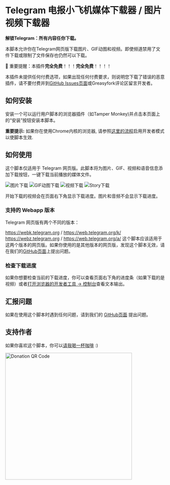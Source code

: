 # Telegram 电报小飞机媒体下载器 / 图片视频下载器

**解锁Telegram：所有内容任你下载。**

本脚本允许你在Telegram网页版下载图片、GIF动图和视频。即使频道禁用了文件下载或限制了文件保存也仍然可以下载。

📢 重要提醒：本插件**完全免费**！！！**完全免费**！！！！

本插件未提供任何付费选项，如果出现任何付费要求，则说明您下载了错误的恶意插件，请不要付费并到[GitHub Issues页面](https://github.com/Neet-Nestor/Telegram-Media-Downloader/issues)或Greasyfork评论区留言开发者。

## 如何安装

安装一个可以运行用户脚本的浏览器插件（如Tamper Monkey)并点击本页面上的“安装”按钮安装本脚本。

**重要提示:** 如果你在使用Chrome内核的浏览器, 请参照[这里的流程](https://jingyan.baidu.com/article/ca2d939dfa5762ab6d31ce10.html)启用开发者模式以使脚本生效.

## 如何使用
这个脚本仅适用于 Telegram 网页版。此脚本将为图片、GIF、视频和语音信息添加下载按钮，一键下载当前播放的媒体文件。

![图片下载](https://media2.giphy.com/media/v1.Y2lkPTc5MGI3NjExY2VjNmU2ZDM0YTFlOWY4YTMzZDZmNjVlMDE2ODQ4OGY4N2E3MDFkNSZlcD12MV9pbnRlcm5hbF9naWZzX2dpZklkJmN0PWc/lqCVcw0pCd2VA3zqoE/giphy.gif)
![GIF动图下载](https://media0.giphy.com/media/v1.Y2lkPTc5MGI3NjExMzYwMzM3ZTMzYmI1MzA4M2EyYmY0NTFlOTg4OWFhNjhjNDk5YTkzYiZlcD12MV9pbnRlcm5hbF9naWZzX2dpZklkJmN0PWc/wnYzW4vwpPdeuo62nQ/giphy.gif)
![视频下载](https://media1.giphy.com/media/v1.Y2lkPTc5MGI3NjExMXcxYnJxaXMxcW05YW5rZ2YzZzE0bTU4aTBwYXI1N3pmdnVzbDFrdSZlcD12MV9pbnRlcm5hbF9naWZfYnlfaWQmY3Q9Zw/EEPbblwmSpteAmwLls/giphy.gif)
![Story下载](https://media0.giphy.com/media/v1.Y2lkPTc5MGI3NjExZ3Z5Y2VzM2QzbW1xc3ZwNTQ2N3Q0a3lnanpxdW55c2Qzajl5NXZsaCZlcD12MV9pbnRlcm5hbF9naWZfYnlfaWQmY3Q9Zw/xJFjBGi8isHPR5cuHl/giphy.gif)

开始下载的视频会在页面右下角显示下载进度。图片和音频不会显示下载进度。

### 支持的 Webapp 版本
Telegram 网页版有两个不同的版本：

https://webk.telegram.org / https://web.telegram.org/k/
https://webz.telegram.org / https://web.telegram.org/a/
这个脚本应该适用于这两个版本的网页版。如果你使用的是其他版本的网页版，发现这个脚本无效，请在我们的[GitHub页面](https://github.com/Neet-Nestor/Telegram-Media-Downloader)上提出问题。

### 检查下载进度
如果你想要检查当前的下载进度，你可以查看页面右下角的进度条（如果下载的是视频）或者[打开浏览器的开发者工具 -> 控制台](https://developer.chrome.com/docs/devtools/open/)查看文本输出。

## 汇报问题
如果在使用这个脚本时遇到任何问题，请到我们的 [GitHub页面](https://github.com/Neet-Nestor/Telegram-Media-Downloader) 提出问题。

## 支持作者
如果你喜欢这个脚本，你可以[请我喝一杯咖啡](https://ko-fi.com/neetnestor) :)

<img src="https://i.imgur.com/sSdHdeG.jpg" alt="Donation QR Code" width="400px"/>